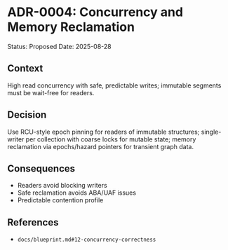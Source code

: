 # ADR-0004: Concurrency and Memory Reclamation

Status: Proposed
Date: 2025-08-28

## Context
High read concurrency with safe, predictable writes; immutable segments must be wait-free for readers.

## Decision
Use RCU-style epoch pinning for readers of immutable structures; single-writer per collection with coarse locks for mutable state; memory reclamation via epochs/hazard pointers for transient graph data.

## Consequences
- Readers avoid blocking writers
- Safe reclamation avoids ABA/UAF issues
- Predictable contention profile

## References
- `docs/blueprint.md#12-concurrency-correctness`

